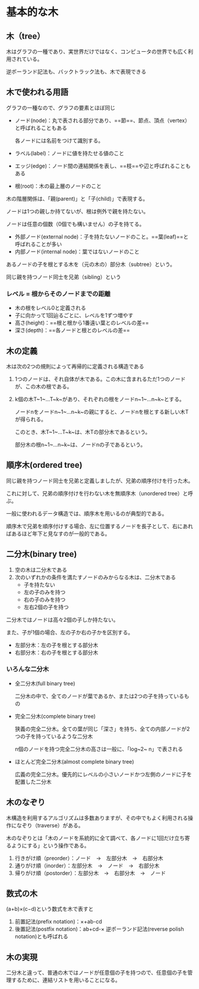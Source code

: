 # 基本的な木

## 木（tree）

木はグラフの一種であり、実世界だけではなく、コンピュータの世界でも広く利用されている。

逆ポーランド記法も、バックトラック法も、木で表現できる

## 木で使われる用語

グラフの一種なので、グラフの要素とほぼ同じ

* ノード(node)：丸で表される部分であり、==節==、節点、頂点（vertex）と呼ばれることもある

    各ノードには名前をつけて識別する。

* ラベル(label)：ノードに値を持たせる値のこと

* エッジ(edge)：ノード間の連結関係を表し、==枝==や辺と呼ばれることもある

* 根(root)：木の最上層のノードのこと

木の階層関係は、「親(parent)」と「子(child)」で表現する。

ノードは1つの親しか持てないが、根は例外で親を持たない。

ノードは任意の個数（0個でも構いません）の子を持てる。

* 外部ノード(external node)：子を持たないノードのこと。==葉(leaf)==と呼ばれることが多い
* 内部ノード(internal node)：葉ではないノードのこと

あるノードの子を根とする木を（元の木の）部分木（subtree）という。

同じ親を持つノード同士を兄弟（sibling）という

### レベル = 根からそのノードまでの距離

* 木の根をレベル0と定義される
* 子に向かって1回辿るごとに、レベルを1ずつ増やす
* 高さ(height)：==根と根から1番遠い葉とのレベルの差==
* 深さ(depth)：==各ノードと根とのレベルの差==

## 木の定義

木は次の2つの規則によって再帰的に定義される構造である

1. 1つのノードは、それ自体が木である。この木に含まれるただ1つのノードが、この木の根である。

2. k個の木T~1~…T~k~があり、それぞれの根をノードn~1~…n~k~とする。

    ノードnをノードn~1~…n~k~の親にすると、ノードnを根とする新しい木Tが得られる。

    このとき、木T~1~…T~k~は、木Tの部分木であるという。

    部分木の根n~1~…n~k~は、ノードnの子であるという。

## 順序木(ordered tree)

同じ親を持つノード同士を兄弟と定義しましたが、兄弟の順序付けを行った木。

これに対して、兄弟の順序付けを行わない木を無順序木（unordered tree）と呼ぶ。

一般に使われるデータ構造では、順序木を用いるのが典型的である。

順序木で兄弟を順序付けする場合、左に位置するノードを長子として、右にあればあるほど年下と見なすのが一般的である。

## 二分木(binary tree)

1. 空の木は二分木である
2. 次のいずれかの条件を満たすノードのみからなる木は、二分木である
    * 子を持たない
    * 左の子のみを持つ
    * 右の子のみを持つ
    * 左右2個の子を持つ

二分木ではノードは高々2個の子しか持たない。

また、子が1個の場合、左の子か右の子かを区別する。

* 左部分木：左の子を根とする部分木
* 右部分木：右の子を根とする部分木

### いろんな二分木

* 全二分木(full binary tree)

    二分木の中で、全てのノードが葉であるか、または2つの子を持っているもの

* 完全二分木(complete binary tree)

    狭義の完全二分木。全ての葉が同じ「深さ」を持ち、全ての内部ノードが2つの子を持っているような二分木

    n個のノードを持つ完全二分木の高さは一般に、「log~2~ n」で表される

* ほとんど完全二分木(almost complete binary tree)

    広義の完全二分木。優先的にレベルの小さいノードかつ左側のノードに子を配置した二分木

## 木のなぞり

木構造を利用するアルゴリズムは多数ありますが、その中でもよく利用される操作になぞり（traverse）がある。

木のなぞりとは「木のノードを系統的に全て調べて、各ノードに1回だけ立ち寄るようにする」という操作である。

1. 行きがけ順（preorder）：ノード　→　左部分木　→　右部分木
2. 通りがけ順（inorder）：左部分木　→　ノード　→　右部分木
3. 帰りがけ順（postorder）：左部分木　→　右部分木　→　ノード

## 数式の木

(a+b)×(c−d)という数式を木で表すと

1. 前置記法(prefix notation)：×+ab-cd
2. 後置記法(postfix notation)：ab+cd-×      逆ポーランド記法(reverse polish notation)とも呼ばれる

## 木の実現

二分木と違って、普通の木ではノードが任意個の子を持つので、任意個の子を管理するために、連結リストを用いることになる。

